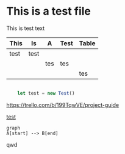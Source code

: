 # This is a test file

This is test text

| This | Is   | A   | Test | Table |
|------|------|-----|------|-------|
| test | test |     |      |       |
|      |      | tes | tes  |       |
|      |      |     |      | tes   |

```TOC
```

```javascript
    let test = new Test()
```

https://trello.com/b/199TqwVE/project-guide

[test](./zip_test.zip)

```mermaid
graph
A[start] --> B[end]
```
qwd